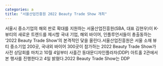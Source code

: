 ```yaml
---
categories: a
title: "서울산업진흥원 2022 Beauty Trade Show 개최"
---
```

서울시 중소기업의 해외 판로 확대를 지원하는 서울산업진흥원(SBA, 대표 김현우)이 K-뷰티의 새로운 트렌드를 제시할 국내 기업, 해외 바이어, 인플루언서들이 총출동하는 ‘2022 Beauty Trade Show’의 본격적인 닻을 올린다.서울산업진흥원은 서울 소재 뷰티 중소기업 200곳, 국내외 바이어 300곳이 참가하는 2022 Beauty Trade Show가 사전 상담회를 마치고 10월 4일부터 사흘간 동대문디자인플라자(DDP) 아트홀 2관에서 본 행사를 진행한다고 4일 밝혔다.2022 Beauty Trade Show는 DDP
